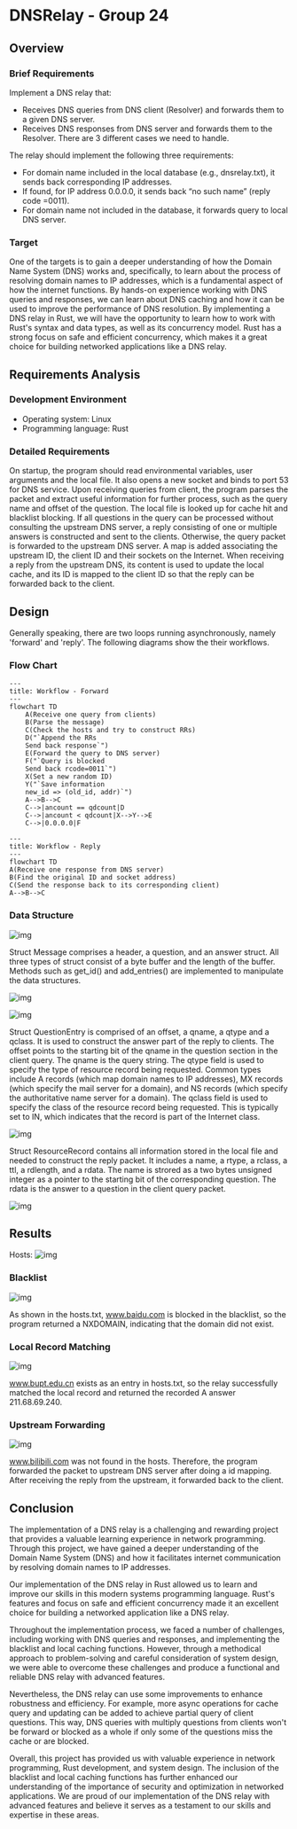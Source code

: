 # DNSRelay - Group 24

## Overview

###  Brief Requirements

Implement a DNS relay that:
- Receives DNS queries from DNS client (Resolver) and forwards them to a given DNS server.
- Receives DNS responses from DNS server and forwards them to the Resolver. There are 3 different cases we need to handle.

The relay should implement the following three requirements:
- For domain name included in the local database (e.g., dnsrelay.txt), it sends back corresponding IP addresses.
- If found, for IP address 0.0.0.0, it sends back “no such name” (reply code =0011).
- For domain name not included in the database, it forwards query to local DNS server.

### Target

One of the targets is to gain a deeper understanding of how the Domain Name System (DNS) works and, specifically, to learn about the process of resolving domain names to IP addresses, which is a fundamental aspect of how the internet functions. By hands-on experience working with DNS queries and responses, we can learn about DNS caching and how it can be used to improve the performance of DNS resolution. By implementing a DNS relay in Rust, we will have the opportunity to learn how to work with Rust's syntax and data types, as well as its concurrency model. Rust has a strong focus on safe and efficient concurrency, which makes it a great choice for building networked applications like a DNS relay.

## Requirements Analysis

### Development Environment

- Operating system: Linux
- Programming language: Rust

### Detailed Requirements

On startup, the program should read environmental variables, user arguments and the local file. It also opens a new socket and binds to port 53 for DNS service. Upon receiving queries from client, the program parses the packet and extract useful information for further process, such as the query name and offset of the question. The local file is looked up for cache hit and blacklist blocking. If all questions in the query can be processed without consulting the upstream DNS server, a reply consisting of one or multiple answers is constructed and sent to the clients. Otherwise, the query packet is forwarded to the upstream DNS server. A map is added associating the upstream ID, the client ID and their sockets on the Internet. When receiving a reply from the upstream DNS, its content is used to update the local cache, and its ID is mapped to the client ID so that the reply can be forwarded back to the client.

## Design

Generally speaking, there are two loops running asynchronously, namely 'forward' and 'reply'. The following diagrams show the their workflows.

### Flow Chart

```mermaid
---
title: Workflow - Forward
---
flowchart TD
	A(Receive one query from clients)
	B(Parse the message)
	C(Check the hosts and try to construct RRs)
	D("`Append the RRs
	Send back response`")
	E(Forward the query to DNS server)
	F("`Query is blocked
	Send back rcode=0011`")
	X(Set a new random ID)
	Y("`Save information
	new_id => (old_id, addr)`")
	A-->B-->C
	C-->|ancount == qdcount|D
	C-->|ancount < qdcount|X-->Y-->E
	C-->|0.0.0.0|F
```

```mermaid
---
title: Workflow - Reply
---
flowchart TD
A(Receive one response from DNS server)
B(Find the original ID and socket address)
C(Send the response back to its corresponding client)
A-->B-->C
```

### Data Structure

![img](message.png)

Struct Message comprises a header, a question, and an answer struct. All three types of struct consist of a byte buffer and the length of the buffer. Methods such as get_id() and add_entries() are implemented to manipulate the data structures.

![img](header.png)

![img](question.png)

Struct QuestionEntry is comprised of an offset, a qname, a qtype and a qclass. It is used to construct the answer part of the reply to clients. The offset points to the starting bit of the qname in the question section in the client query. The qname is the query string. The qtype field is used to specify the type of resource record being requested. Common types include A records (which map domain names to IP addresses), MX records (which specify the mail server for a domain), and NS records (which specify the authoritative name server for a domain). The qclass field is used to specify the class of the resource record being requested. This is typically set to IN, which indicates that the record is part of the Internet class.

![img](answer.png)

Struct ResourceRecord contains all information stored in the local file and needed to construct the reply packet. It includes a name, a rtype, a rclass, a ttl, a rdlength, and a rdata. The name is strored as a two bytes unsigned integer as a pointer to the starting bit of the corresponding question. The rdata is the answer to a question in the client query packet.

![img](others.png)

## Results

Hosts:
![img](hosts.png)

### Blacklist

![img](blacklist.png)

As shown in the hosts.txt, www.baidu.com is blocked in the blacklist, so the program returned a NXDOMAIN, indicating that the domain did not exist.

### Local Record Matching

![img](local.png)

www.bupt.edu.cn exists as an entry in hosts.txt, so the relay successfully matched the local record and returned the recorded A answer 211.68.69.240.

### Upstream Forwarding

![img](forwarding.png)

www.bilibili.com was not found in the hosts. Therefore, the program forwarded the packet to upstream DNS server after doing a id mapping. After receiving the reply from the upstream, it forwarded back to the client.

## Conclusion

The implementation of a DNS relay is a challenging and rewarding project that provides a valuable learning experience in network programming. Through this project, we have gained a deeper understanding of the Domain Name System (DNS) and how it facilitates internet communication by resolving domain names to IP addresses.

Our implementation of the DNS relay in Rust allowed us to learn and improve our skills in this modern systems programming language. Rust's features and focus on safe and efficient concurrency made it an excellent choice for building a networked application like a DNS relay.

Throughout the implementation process, we faced a number of challenges, including working with DNS queries and responses, and implementing the blacklist and local caching functions. However, through a methodical approach to problem-solving and careful consideration of system design, we were able to overcome these challenges and produce a functional and reliable DNS relay with advanced features.

Nevertheless, the DNS relay can use some improvements to enhance robustness and efficiency. For example, more async operations for cache query and updating can be added to achieve partial query of client questions. This way, DNS queries with multiply questions from clients won't be forward or blocked as a whole if only some of the questions miss the cache or are blocked.

Overall, this project has provided us with valuable experience in network programming, Rust development, and system design. The inclusion of the blacklist and local caching functions has further enhanced our understanding of the importance of security and optimization in networked applications. We are proud of our implementation of the DNS relay with advanced features and believe it serves as a testament to our skills and expertise in these areas.
